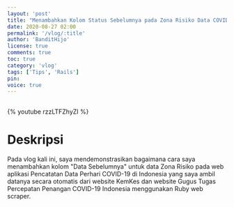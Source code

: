 ```yaml
---
layout: 'post'
title: "Menambahkan Kolom Status Sebelumnya pada Zona Risiko Data COVID-19 (Ruby on Rails)"
date: 2020-08-27 02:00
permalink: '/vlog/:title'
author: 'BanditHijo'
license: true
comments: true
toc: true
category: 'vlog'
tags: ['Tips', 'Rails']
pin:
voice: true
---
```


<div style="margin-top:30px;"></div>

{% youtube rzzLTFZhyZI %}

# Deskripsi

Pada vlog kali ini, saya mendemonstrasikan bagaimana cara saya menambahkan kolom "Data Sebelumnya" untuk data Zona Risiko pada web aplikasi Pencatatan Data Perhari COVID-19 di Indonesia yang saya ambil datanya secara otomatis dari website KemKes dan website Gugus Tugas Percepatan Penangan COVID-19 Indonesia menggunakan Ruby web scraper.
